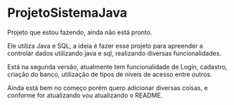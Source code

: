 # ProjetoSistemaJava

Projeto que estou fazendo, ainda não está pronto.

Ele utiliza Java e SQL, a ideia é fazer esse projeto para apreender a controlar dados utilizando java e sql, realizando diversas funcionalidades.

Está na segunda versão, atualmente tem funcionalidade de Login, cadastro, criação do banco, utilização de tipos de niveis de acesso entre outros.

Ainda está bem no começo porém quero adicionar diversas coisas, e conforme for atualizando vou atualizando o README.
